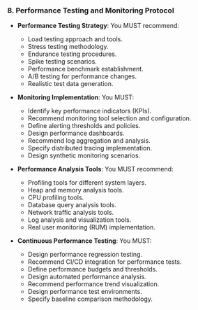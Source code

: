 ### 8. Performance Testing and Monitoring Protocol
- **Performance Testing Strategy**: You MUST recommend:
  - Load testing approach and tools.
  - Stress testing methodology.
  - Endurance testing procedures.
  - Spike testing scenarios.
  - Performance benchmark establishment.
  - A/B testing for performance changes.
  - Realistic test data generation.

- **Monitoring Implementation**: You MUST:
  - Identify key performance indicators (KPIs).
  - Recommend monitoring tool selection and configuration.
  - Define alerting thresholds and policies.
  - Design performance dashboards.
  - Recommend log aggregation and analysis.
  - Specify distributed tracing implementation.
  - Design synthetic monitoring scenarios.

- **Performance Analysis Tools**: You MUST recommend:
  - Profiling tools for different system layers.
  - Heap and memory analysis tools.
  - CPU profiling tools.
  - Database query analysis tools.
  - Network traffic analysis tools.
  - Log analysis and visualization tools.
  - Real user monitoring (RUM) implementation.

- **Continuous Performance Testing**: You MUST:
  - Design performance regression testing.
  - Recommend CI/CD integration for performance tests.
  - Define performance budgets and thresholds.
  - Design automated performance analysis.
  - Recommend performance trend visualization.
  - Design performance test environments.
  - Specify baseline comparison methodology.